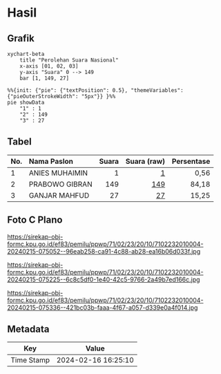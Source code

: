 # Hasil

## Grafik

```mermaid
xychart-beta
    title "Perolehan Suara Nasional"
    x-axis [01, 02, 03]
    y-axis "Suara" 0 --> 149
    bar [1, 149, 27]
```

```mermaid
%%{init: {"pie": {"textPosition": 0.5}, "themeVariables": {"pieOuterStrokeWidth": "5px"}} }%%
pie showData
    "1" : 1
    "2" : 149
    "3" : 27
```

## Tabel

| No. | Nama Paslon    | Suara | Suara (raw) | Persentase |
|:--- |:-------------- | -----:| -----------:| ----------:|
| 1   | ANIES MUHAIMIN | 1     | [1][p-1]    | 0,56       |
| 2   | PRABOWO GIBRAN | 149   | [149][p-2]  | 84,18      |
| 3   | GANJAR MAHFUD  | 27    | [27][p-3]   | 15,25      |


[p-1]: https://github.com/gigit-pemilu/pemilu-2024/blob/main/pilpres/hitung-suara/sub/71-sulawesi-utara/sub/02-minahasa/sub/23-mandolang/sub/2010-koha-timur/sub/004-tps/sub/paslon-1.txt
[p-2]: https://github.com/gigit-pemilu/pemilu-2024/blob/main/pilpres/hitung-suara/sub/71-sulawesi-utara/sub/02-minahasa/sub/23-mandolang/sub/2010-koha-timur/sub/004-tps/sub/paslon-2.txt
[p-3]: https://github.com/gigit-pemilu/pemilu-2024/blob/main/pilpres/hitung-suara/sub/71-sulawesi-utara/sub/02-minahasa/sub/23-mandolang/sub/2010-koha-timur/sub/004-tps/sub/paslon-3.txt

## Foto C Plano

https://sirekap-obj-formc.kpu.go.id/ef83/pemilu/ppwp/71/02/23/20/10/7102232010004-20240215-075052--96eab258-ca91-4c88-ab28-ea16b06d033f.jpg

https://sirekap-obj-formc.kpu.go.id/ef83/pemilu/ppwp/71/02/23/20/10/7102232010004-20240215-075225--6c8c5df0-1e40-42c5-9766-2a49b7ed166c.jpg

https://sirekap-obj-formc.kpu.go.id/ef83/pemilu/ppwp/71/02/23/20/10/7102232010004-20240215-075336--421bc03b-faaa-4f67-a057-d339e0a4f014.jpg


## Metadata

| Key        | Value               |
| ---------- | ------------------- |
| Time Stamp | 2024-02-16 16:25:10 |



